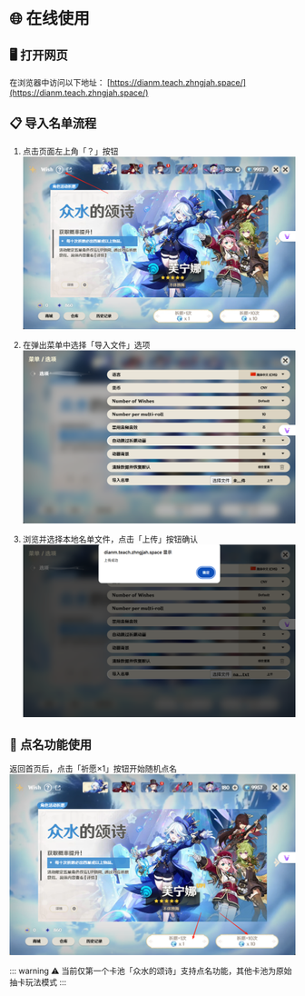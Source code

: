 # 🌐 在线使用

## 🖥️ 打开网页

在浏览器中访问以下地址：
[https://dianm.teach.zhngjah.space/](https://dianm.teach.zhngjah.space/)

## 📋 导入名单流程

1. 点击页面左上角「？」按钮
   ![点击问号按钮](./img/image.png)

2. 在弹出菜单中选择「导入文件」选项
   ![选择导入文件](./img/image-1.png)

3. 浏览并选择本地名单文件，点击「上传」按钮确认
   ![上传名单文件](./img/image-2.png)

## 🎯 点名功能使用

返回首页后，点击「祈愿×1」按钮开始随机点名
![点击祈愿按钮开始点名](./img/image-3.png)

::: warning ⚠️
当前仅第一个卡池「众水的颂诗」支持点名功能，其他卡池为原始抽卡玩法模式
:::
